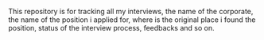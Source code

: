 This repository is for tracking all my interviews, the name of the corporate, the name of the position i applied for, where is the original place i found the position, status of the interview process, feedbacks and so on.

